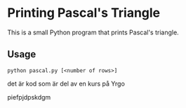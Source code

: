# Printing Pascal's Triangle

This is a small Python program that prints Pascal's triangle.

## Usage

`python pascal.py [<number of rows>]`

det är kod som är del av en kurs
på Yrgo

piefpjdpskdgm